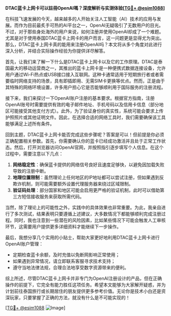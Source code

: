 **DTAC蓝卡上网卡可以註冊OpenAI嗎？深度解析与实测体验[[TG💪+ @esim1088](https://t.me/s/esim1088)]**

在科技飞速发展的今天，越来越多的人开始关注人工智能（AI）技术的应用与发展。而作为目前最炙手可热的AI平台之一，OpenAI无疑吸引了无数用户的目光。不过，对于那些身处海外的用户来说，如何注册并使用OpenAI却成了一个难题。尤其是对于使用泰国DTAC蓝卡上网卡的用户而言，这一问题更是显得尤为突出。那么，DTAC蓝卡上网卡真的能用来注册OpenAI吗？本文将从多个角度对此进行深入分析，并结合实际操作经验为你提供详尽解答。

首先，让我们来了解一下什么是DTAC蓝卡上网卡以及它的工作原理。DTAC是泰国最大的移动运营商之一，其推出的蓝卡上网卡是一种便携式数据连接设备，允许用户通过Wi-Fi热点或USB接口接入互联网。这种卡通常适用于短期旅行者或者需要临时网络支持的场景，具有即插即用、无需SIM卡更换等优点。然而，正是由于其特殊的网络环境设置，许多用户担心它是否能够顺利用于国际服务的注册流程。

接下来，我们来探讨一下OpenAI账户注册的基本要求。根据官方指南，注册OpenAI账号时需要提供有效的电子邮件地址、手机号码以及信用卡信息（部分地区可能接受其他支付方式）。此外，为了验证身份的真实性，系统可能会要求上传护照照片或其他证明文件。因此，在选择合适的网络工具时，我们需要确保该工具能够满足上述所有条件。

回到主题，DTAC蓝卡上网卡能否完成这些步骤呢？答案是可以！但前提是你必须正确配置相关参数。首先，你需要确认你的蓝卡已经成功激活并且处于正常工作状态。然后，打开浏览器访问OpenAI官网，并按照指引逐步填写个人信息。在这个过程中，需要注意以下几点：

1. **网络稳定性**：确保蓝卡提供的网络信号良好且速度足够快，以避免因加载失败导致的注册中断。
2. **地理位置限制**：虽然理论上任何地区的IP地址都可以尝试注册，但如果遇到反欺诈机制，则可能需要额外设置代理服务器来绕过区域限制。
3. **验证码处理**：部分国家和地区可能会启用更严格的验证机制，此时可以借助第三方短信接收服务来获取所需代码。

当然，除了理论上的可能性之外，实践中的具体效果也非常重要。为此，我亲自进行了多次测试，结果表明只要遵循上述建议，大多数情况下都能够顺利完成注册过程。同时，我也注意到一些潜在的风险因素，比如某些情况下可能会触发人工审核环节，这需要用户提供更多详细资料才能继续下一步操作。

最后，我想分享几个实用的小贴士，帮助大家更好地利用DTAC蓝卡上网卡进行OpenAI账户管理：
- 定期检查蓝卡余额，及时充值以免断网影响正常使用；
- 如果遇到异常情况，请立即联系客服寻求技术支持；
- 遵守当地法律法规，合理合法地享受数字资源带来的便利。

综上所述，尽管DTAC蓝卡上网卡并非专门为OpenAI注册设计的产品，但在正确操作的前提下，它完全有能力胜任这项任务。希望本文能够为大家解开疑惑，并为计划前往泰国旅行或长期居住的朋友提供更多参考价值。无论你是技术小白还是资深玩家，只要掌握了正确的方法，就没有什么是不可能实现的！

[[TG💪+ @esim1088](https://t.me/s/esim1088) ![Image](https://i.postimg.cc/4NQfJmqS/Snipaste-2025-05-13-00-14-12.png)]